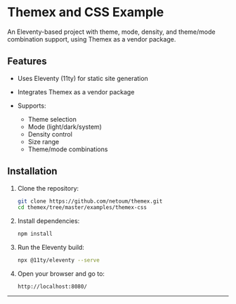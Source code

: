 
# Themex and CSS Example

An Eleventy-based project with theme, mode, density, and theme/mode combination support, using Themex as a vendor package.

## Features
- Uses Eleventy (11ty) for static site generation
- Integrates Themex as a vendor package

- Supports:
  - Theme selection
  - Mode (light/dark/system)
  - Density control
  - Size range
  - Theme/mode combinations

## Installation

1. Clone the repository:
   ```sh
   git clone https://github.com/netoum/themex.git
   cd themex/tree/master/examples/themex-css
   ```
2. Install dependencies:
   ```sh
   npm install
   ```
3. Run the Eleventy build:
   ```sh
   npx @11ty/eleventy --serve
   ```
4. Open your browser and go to:
   ```
   http://localhost:8080/
   ```

---



